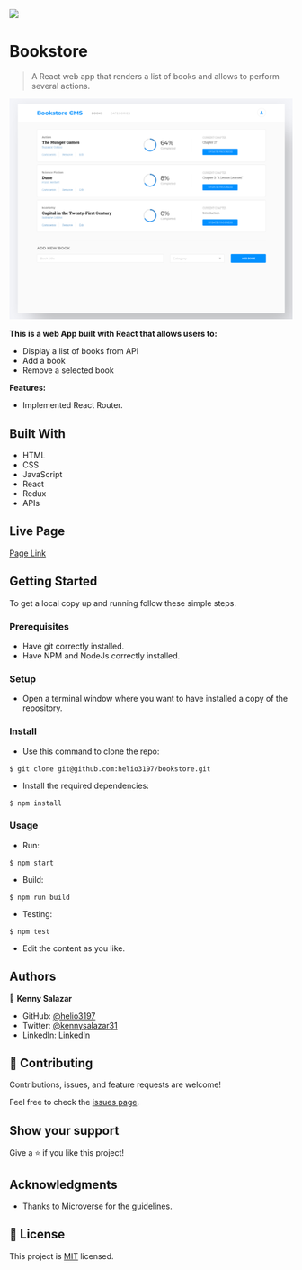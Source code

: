 ![](https://img.shields.io/badge/Microverse-blueviolet)

# Bookstore

> A React web app that renders a list of books and allows to perform several actions.

![screenshot](./screenshot.png)


**This is a web App built with React that allows users to:**
- Display a list of books from API
- Add a book
- Remove a selected book

**Features:**
- Implemented React Router.


## Built With

- HTML
- CSS
- JavaScript
- React
- Redux
- APIs

## Live Page

[Page Link](https://helio3197.github.io/bookstore/)


## Getting Started

To get a local copy up and running follow these simple steps.

### Prerequisites

- Have git correctly installed.
- Have NPM and NodeJs correctly installed.

### Setup

- Open a terminal window where you want to have installed a copy of the repository.

### Install

- Use this command to clone the repo:
```
$ git clone git@github.com:helio3197/bookstore.git
```
- Install the required dependencies:
```
$ npm install
```
### Usage

- Run:
```
$ npm start
```
- Build:
```
$ npm run build
```
- Testing:
```
$ npm test
```
- Edit the content as you like.


## Authors

👤 **Kenny Salazar**

- GitHub: [@helio3197](https://github.com/helio3197)
- Twitter: [@kennysalazar31](https://twitter.com/kennysalazar31)
- LinkedIn: [LinkedIn](https://linkedin.com/in/kenny-salazar-1a1687110)


## 🤝 Contributing

Contributions, issues, and feature requests are welcome!

Feel free to check the [issues page](../../issues/).

## Show your support

Give a ⭐️ if you like this project!

## Acknowledgments

- Thanks to Microverse for the guidelines.


## 📝 License

This project is [MIT](./MIT.md) licensed.
